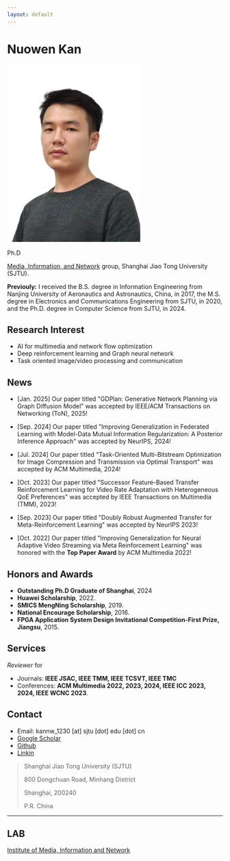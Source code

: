 ```yaml
---
layout: default
---
```


# Nuowen Kan

<img class="profile-picture" src="nwkan_p3.jpg" width = "311" height = "414">

Ph.D

[Media, Information, and Network](http://min.sjtu.edu.cn/) group, Shanghai Jiao Tong University (SJTU). 

__Previouly:__ I received the B.S. degree in Information Engineering from Nanjing University of Aeronautics and Astronautics, China, in 2017, the M.S. degree in Electronics and Communications Engineering from SJTU, in 2020, and the Ph.D. degree in Computer Science from SJTU, in 2024.  

## Research Interest

- AI for multimedia and network flow optimization
- Deep reinforcement learning and Graph neural network
- Task oriented image/video processing and communication

## News
- [Jan. 2025] Our paper titled "GDPlan: Generative Network Planning via Graph Diffusion Model" was accepted by IEEE/ACM Transactions on Networking (ToN), 2025!

- [Sep. 2024] Our paper titled "Improving Generalization in Federated Learning with Model-Data Mutual Information Regularization: A Posterior Inference Approach" was accepted by NeurIPS, 2024!

- [Jul. 2024] Our paper titled "Task-Oriented Multi-Bitstream Optimization for Image Compression and Transmission via Optimal Transport" was accepted by ACM Multimedia, 2024!

- [Oct. 2023] Our paper titled "Successor Feature-Based Transfer Reinforcement Learning for Video Rate Adaptation with Heterogeneous QoE Preferences" was accepted by IEEE Transactions on Multimedia (TMM), 2023!

- [Sep. 2023] Our paper titled "Doubly Robust Augmented Transfer for Meta-Reinforcement Learning" was accepted by NeurIPS 2023!

- [Oct. 2022] Our paper titled "Improving Generalization for Neural Adaptive Video Streaming via Meta Reinforcement Learning" was honored with the **Top Paper Award** by ACM Multimedia 2022!

## Honors and Awards

<!-- - **Science and Technology Advancement Award-First Prize, Shanghai**, 2022. -->
- **Outstanding Ph.D Graduate of Shanghai**, 2024
- **Huawei Scholarship**, 2022.
- **SMICS MengNing Scholarship**, 2019.
- **National Encourage Scholarship**, 2016.
- **FPGA Application System Design Invitational Competition-First Prize, Jiangsu**, 2015.

## Services
*Reviewer* for 
- Journals: **IEEE JSAC, IEEE TMM, IEEE TCSVT, IEEE TMC**
- Conferences: **ACM Multimedia 2022, 2023, 2024, IEEE ICC 2023, 2024, IEEE WCNC 2023**.

## Contact

* Email: kannw_1230 [at] sjtu [dot] edu [dot] cn
* [Google Scholar](https://scholar.google.com/citations?user=OKrLi6UAAAAJ&hl)
* [Github](https://github.com/confiwent)
* [Linkin](https://www.linkedin.com/in/%E8%AF%BA%E6%96%87-%E9%98%9A-763004119/)

> Shanghai Jiao Tong University (SJTU)
> 
> 800 Dongchuan Road, Minhang District
>
> Shanghai, 200240
>
> P.R. China

<!-- > Rm. 307, No.1 SEIEE Buliding, 
>
> Shanghai Jiao Tong University (SJTU)
>
> 800 Dongchuan Road, Minhang District
>
> Shanghai, 200240
>
> P.R. China -->

---

## LAB 

[Institute of Media, Information and Network](https://min.sjtu.edu.cn)

